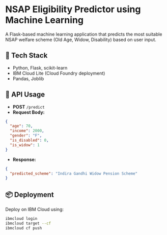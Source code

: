 # NSAP Eligibility Predictor using Machine Learning

A Flask-based machine learning application that predicts the most suitable NSAP welfare scheme (Old Age, Widow, Disability) based on user input.

## 🔧 Tech Stack
- Python, Flask, scikit-learn
- IBM Cloud Lite (Cloud Foundry deployment)
- Pandas, Joblib

## 🚀 API Usage
- **POST** `/predict`
- **Request Body:**
```json
{
  "age": 70,
  "income": 2000,
  "gender": "F",
  "is_disabled": 0,
  "is_widow": 1
}
```
- **Response:**
```json
{
  "predicted_scheme": "Indira Gandhi Widow Pension Scheme"
}
```

## 📦 Deployment
Deploy on IBM Cloud using:
```bash
ibmcloud login
ibmcloud target --cf
ibmcloud cf push
```
